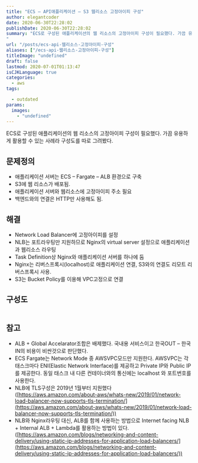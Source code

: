 ```yaml
---
title: "ECS – API애플리케이션 – S3 웹리소스 고정아이피 구성"
author: elegantcoder
date: 2020-06-30T22:28:02
publishDate: 2020-06-30T22:28:02
summary: "ECS로 구성된 애플리케이션의 웹 리소스의 고정아이피 구성이 필요했다. 가끔 유용하게 활용할 수 있는 사례라 구성도를 따로 그려봤다. 문제정의 애플리케이션 서버는 ECS &#8211; Fargate &#8211; ALB 환경으로 구축 S3에 웹 리소스가 배포됨. 애플리케이션 서버와 웹리소스에 고정아이피 주소 필요 백엔드와의 연결은 HTTP만 사용해도 됨. 해결 Network Load Balancer에 고정아이피를 설정 NLB는 포트라우팅만 지원하므로 Nginx의 virtual server 설정으로 [&hellip;]
"
url: "/posts/ecs-api-웹리소스-고정아이피-구성"
aliases: ["/ecs-api-웹리소스-고정아이피-구성"]
titleImage: "undefined"
draft: false
lastmod: 2020-07-01T01:13:47
isCJKLanguage: true
categories:
  - aws
tags:

  - outdated
params:
  images:
    - "undefined"
---
```

ECS로 구성된 애플리케이션의 웹 리소스의 고정아이피 구성이 필요했다. 가끔 유용하게 활용할 수 있는 사례라 구성도를 따로 그려봤다.

문제정의
----

-   애플리케이션 서버는 ECS – Fargate – ALB 환경으로 구축
-   S3에 웹 리소스가 배포됨.
-   애플리케이션 서버와 웹리소스에 고정아이피 주소 필요
-   백엔드와의 연결은 HTTP만 사용해도 됨.

해결
--

-   Network Load Balancer에 고정아이피를 설정
-   NLB는 포트라우팅만 지원하므로 Nginx의 virtual server 설정으로 애플리케이션과 웹리소스 라우팅
-   Task Definition상 Nginx와 애플리케이션 서버를 하나에 둠
-   Nginx는 리버스프록시(localhost)로 애플리케이션 연결, S3와의 연결도 리모트 리버스프록시 사용.
-   S3는 Bucket Policy를 이용해 VPC고정으로 연결

구성도
---

<figure><img src="ECS구성.png" alt=""></figure>

참고
--

-   ALB + Global Accelarator조합은 배제했다. 국내용 서비스이고 한국OUT – 한국IN의 비용이 비싼것으로 판단했다.
-   ECS Fargate는 Network Mode 중 AWSVPC모드만 지원한다. AWSVPC는 각 태스크마다 ENI(Elastic Network Interface)를 제공하고 Private IP와 Public IP를 제공한다. 동일 태스크 내 다른 컨테이너와의 통신에는 localhost 와 포트번호를 사용한다.
-   NLB에 TLS구성은 2019년 1월부터 지원했다([https://aws.amazon.com/about-aws/whats-new/2019/01/network-load-balancer-now-supports-tls-termination/](https://aws.amazon.com/about-aws/whats-new/2019/01/network-load-balancer-now-supports-tls-termination/))
-   NLB와 Nginx라우팅 대신, ALB를 함께 사용하는 방법으로 Internet facing NLB + Internal ALB + Lambda를 활용하는 방법이 있다. ([https://aws.amazon.com/blogs/networking-and-content-delivery/using-static-ip-addresses-for-application-load-balancers/](https://aws.amazon.com/blogs/networking-and-content-delivery/using-static-ip-addresses-for-application-load-balancers/))
